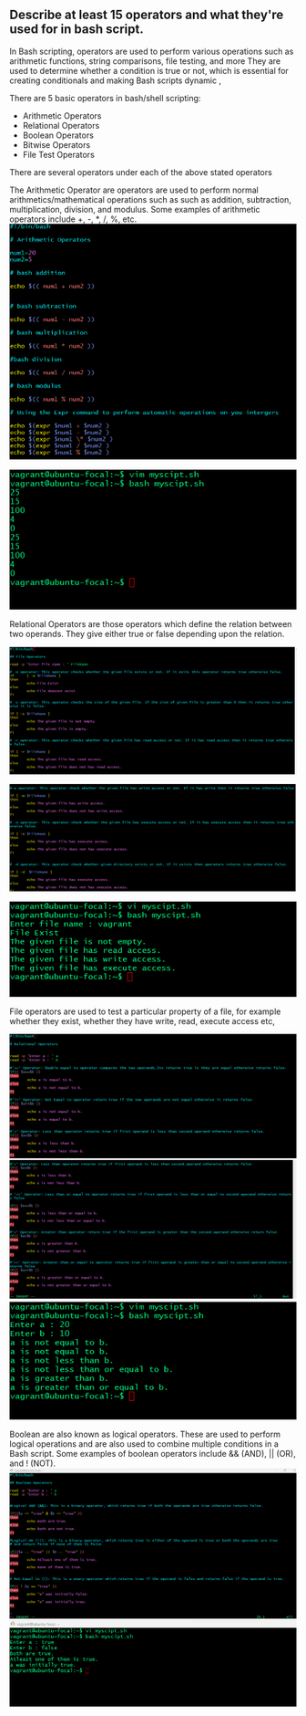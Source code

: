 ## Describe at least 15 operators and what they're used for in bash script. 

In Bash scripting, operators are used to perform various operations such as arithmetic functions, string comparisons, file testing, and more  They are used to determine whether a condition is true or not, which is essential for creating conditionals and making Bash scripts dynamic ,

There are 5 basic operators in bash/shell scripting:
* Arithmetic Operators
* Relational Operators
* Boolean Operators
* Bitwise Operators
* File Test Operators
  
There are several operators under each of the above stated operators

The Arithmetic Operator are operators are used to perform normal arithmetics/mathematical operations such as  such as addition, subtraction, multiplication, division, and modulus. Some examples of arithmetic operators include +, -, *, /, %, etc. 
![Alt text](<ASSETS/ARITHMETIC OPERATORS.png>)

![Alt text](<ASSETS/ARITHMETIC OPERATORS 2.png>)


Relational Operators are those operators which define the relation between two operands. They give either true or false depending upon the relation. 

![Alt text](<ASSETS/FILE OPERATORS.png>)

![Alt text](<ASSETS/FILE OPERATORS 1.png>)

![Alt text](<ASSETS/FILE OPERATORS 3.png>)



File operators are used to test a particular property of a file, for example whether they exist, whether they have write, read, execute access etc,

![Alt text](<ASSETS/RELATIONAL OPERATORS.png>)
![Alt text](<ASSETS/RELATIONAL OPERATOR 2.png>)
![Alt text](<ASSETS/RELATIONAL OPERATOR 3.png>)


Boolean are also known as logical operators. These are used to perform logical operations and are also used to combine multiple conditions in a Bash script. Some examples of boolean operators include && (AND), || (OR), and ! (NOT).
![Alt text](<ASSETS/BOOLEAN OPERATORS.png>)
![Alt text](<ASSETS/BOOLEN OPERATOR 1.png>)

